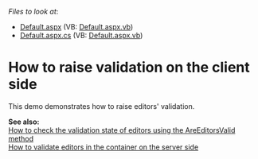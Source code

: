 <!-- default file list -->
*Files to look at*:

* [Default.aspx](./CS/WebSite/Default.aspx) (VB: [Default.aspx.vb](./VB/WebSite/Default.aspx.vb))
* [Default.aspx.cs](./CS/WebSite/Default.aspx.cs) (VB: [Default.aspx.vb](./VB/WebSite/Default.aspx.vb))
<!-- default file list end -->
# How to raise validation on the client side


<p>This demo demonstrates how to raise editors' validation.</p><p><strong>See also:</strong><br />
<a href="https://www.devexpress.com/Support/Center/p/E1844">How to check the validation state of editors using the AreEditorsValid method</a><br />
<a href="https://www.devexpress.com/Support/Center/p/E3633">How to validate editors in the container on the server side</a></p>

<br/>


